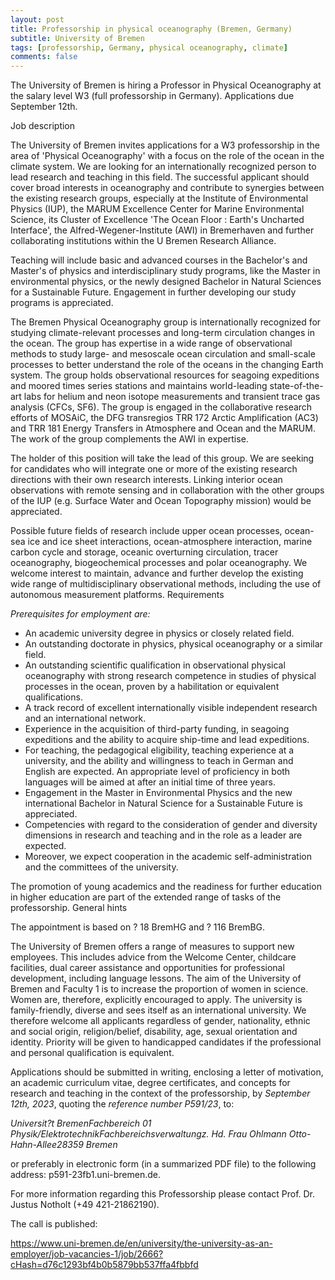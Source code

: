 ```yaml
---
layout: post
title: Professorship in physical oceanography (Bremen, Germany)
subtitle: University of Bremen
tags: [professorship, Germany, physical oceanography, climate]
comments: false
---
```

The University of Bremen is hiring a Professor in Physical Oceanography at
the salary level W3 (full professorship in Germany).  Applications due
September 12th.

Job description

The University of Bremen invites applications for a W3 professorship in the
area of 'Physical Oceanography' with a focus on the role of the ocean in
the climate system. We are looking for an internationally recognized person
to lead research and teaching in this field. The successful applicant
should cover broad interests in oceanography and contribute to synergies
between the existing research groups, especially at the Institute of
Environmental Physics (IUP), the MARUM Excellence Center for Marine
Environmental Science, its Cluster of Excellence 'The Ocean Floor : Earth's
Uncharted Interface', the Alfred-Wegener-Institute (AWI) in Bremerhaven and
further collaborating institutions within the U Bremen Research Alliance.

Teaching will include basic and advanced courses in the Bachelor's and
Master's of physics and interdisciplinary study programs, like the Master
in environmental physics, or the newly designed Bachelor in Natural
Sciences for a Sustainable Future. Engagement in further developing our
study programs is appreciated.

The Bremen Physical Oceanography group is internationally recognized for
studying climate-relevant processes and long-term circulation changes in
the ocean. The group has expertise in a wide range of observational methods
to study large- and mesoscale ocean circulation and small-scale processes
to better understand the role of the oceans in the changing Earth system.
The group holds observational resources for seagoing expeditions and moored
times series stations and maintains world-leading state-of-the-art labs for
helium and neon isotope measurements and transient trace gas analysis
(CFCs, SF6). The group is engaged in the collaborative research efforts of
MOSAiC, the DFG transregios TRR 172 Arctic Amplification (AC3) and TRR 181
Energy Transfers in Atmosphere and Ocean and the MARUM. The work of the
group complements the AWI in expertise.

The holder of this position will take the lead of this group. We are
seeking for candidates who will integrate one or more of the existing
research directions with their own research interests. Linking interior
ocean observations with remote sensing and in collaboration with the other
groups of the IUP (e.g. Surface Water and Ocean Topography mission) would
be appreciated.

Possible future fields of research include upper ocean processes, ocean-sea
ice and ice sheet interactions, ocean-atmosphere interaction, marine carbon
cycle and storage, oceanic overturning circulation, tracer oceanography,
biogeochemical processes and polar oceanography. We welcome interest to
maintain, advance and further develop the existing wide range of
multidisciplinary observational methods, including the use of autonomous
measurement platforms.
Requirements

*Prerequisites for employment are:*

   - An academic university degree in physics or closely related field.
   - An outstanding doctorate in physics, physical oceanography or a
   similar field.
   - An outstanding scientific qualification in observational physical
   oceanography with strong research competence in studies of physical
   processes in the ocean, proven by a habilitation or equivalent
   qualifications.
   - A track record of excellent internationally visible independent
   research and an international network.
   - Experience in the acquisition of third-party funding, in seagoing
   expeditions and the ability to acquire ship-time and lead expeditions.
   - For teaching, the pedagogical eligibility, teaching experience at a
   university, and the ability and willingness to teach in German and English
   are expected. An appropriate level of proficiency in both languages will be
   aimed at after an initial time of three years.
   - Engagement in the Master in Environmental Physics and the new
   international Bachelor in Natural Science for a Sustainable Future is
   appreciated.
   - Competencies with regard to the consideration of gender and diversity
   dimensions in research and teaching and in the role as a leader are
   expected.
   - Moreover, we expect cooperation in the academic self-administration
   and the committees of the university.

The promotion of young academics and the readiness for further education in
higher education are part of the extended range of tasks of the
professorship.
General hints

The appointment is based on ? 18 BremHG and ? 116 BremBG.

The University of Bremen offers a range of measures to support new
employees. This includes advice from the Welcome Center, childcare
facilities, dual career assistance and opportunities for professional
development, including language lessons. The aim of the University of
Bremen and Faculty 1 is to increase the proportion of women in science.
Women are, therefore, explicitly encouraged to apply. The university is
family-friendly, diverse and sees itself as an international university. We
therefore welcome all applicants regardless of gender, nationality, ethnic
and social origin, religion/belief, disability, age, sexual orientation and
identity.  Priority will be given to handicapped candidates if the
professional and personal qualification is equivalent.

Applications should be submitted in writing, enclosing a letter of
motivation, an academic curriculum vitae, degree certificates, and concepts
for research and teaching in the context of the professorship, by *September
12th, 2023*, quoting the *reference number P591/23*, to:

*Universit?t BremenFachbereich 01
Physik/ElektrotechnikFachbereichsverwaltungz. Hd. Frau Ohlmann
 Otto-Hahn-Allee28359 Bremen*

or preferably in electronic form (in a summarized PDF file) to the
following address: p591-23fb1.uni-bremen.de.

For more information regarding this Professorship please contact Prof. Dr.
Justus Notholt (+49 421-21862190).

The call is published:

https://www.uni-bremen.de/en/university/the-university-as-an-employer/job-vacancies-1/job/2666?cHash=d76c1293bf4b0b5879bb537ffa4fbbfd
